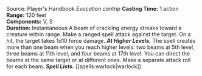 Source: Player's Handbook
*Evocation cantrip*
**Casting Time:** 1 action  
**Range:** 120 feet  
**Components:** V, S  
**Duration:** Instantaneous
A beam of crackling energy streaks toward a creature within range. Make a ranged spell attack against the target. On a hit, the target takes 1d10 force damage.
***At Higher Levels.*** The spell creates more than one beam when you reach higher levels: two beams at 5th level, three beams at 11th level, and four beams at 17th level. You can direct the beams at the same target or at different ones. Make a separate attack roll for each beam.
***Spell Lists.*** [[spells:warlock|warlock]]